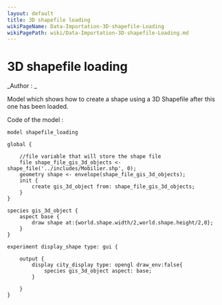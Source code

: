 ```yaml
---
layout: default
title: 3D shapefile loading
wikiPageName: Data-Importation-3D-shapefile-Loading
wikiPagePath: wiki/Data-Importation-3D-shapefile-Loading.md
---
```


[//]: # (keyword|operator_shape_file)
[//]: # (keyword|concept_3d)
[//]: # (keyword|concept_shapefile)
[//]: # (keyword|concept_load_file)
# 3D shapefile loading


_Author :  _

Model which shows how to create a shape using a 3D Shapefile after this one has been loaded. 


Code of the model : 

```
model shapefile_loading

global {
	
	//file variable that will store the shape file
	file shape_file_gis_3d_objects <- shape_file('../includes/Mobilier.shp', 0);
	geometry shape <- envelope(shape_file_gis_3d_objects);
	init {
		create gis_3d_object from: shape_file_gis_3d_objects;
	}
}

species gis_3d_object {
	aspect base {
		draw shape at:{world.shape.width/2,world.shape.height/2,0};
	}
}

experiment display_shape type: gui {

	output {
		display city_display type: opengl draw_env:false{
			species gis_3d_object aspect: base;
		}

	}
}

```
